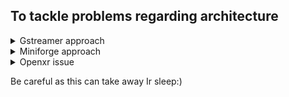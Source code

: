 ## To tackle problems regarding architecture

<details>
  <summary>Gstreamer approach</summary>
  
### 1. **Understanding the Error: "Incorrect Architecture"**

I was on a **Mac M1** (which uses ARM architecture), but my error shows it’s targeting **x86_64** (Intel architecture). This mismatch can happen if:
- Some libraries or binaries I am linking with (like GStreamer) were compiled for **x86_64** instead of ARM.
- The toolchain (compiler, linker) is targeting the wrong architecture.

### 2. **Step-by-Step Solution to Fix This**

#### Step 2.1: Check the Architecture of GStreamer

First, we need to check if Ir installed version of **GStreamer** is built for the right architecture.

- Open a terminal and run:
  ```bash
  file /opt/homebrew/opt/gstreamer/lib/libgstreamer-1.0.dylib
  ```
  This command tells I the architecture of the GStreamer library. I want to see **arm64** in the output for compatibility with Ir Mac M1.

#### Step 2.2: Reinstall GStreamer for ARM Architecture (if necessary)

If the previous command shows **x86_64** instead of **arm64**, I need to reinstall GStreamer for the ARM architecture.

- In the terminal, run:
  ```bash
  arch -arm64 brew reinstall gstreamer
  ```
  This forces Homebrew to reinstall the library for the correct architecture. **`arch -arm64`** ensures it uses the ARM version rather than x86_64.

#### Step 2.3: Check if Homebrew is Using the ARM Version

To confirm that Homebrew itself is using the correct architecture (ARM), run the following command:
```bash
arch
```
- I should see `arm64`. If it says `x86_64`, I might need to install Homebrew in ARM mode. Here's how:

1. Uninstall Homebrew (if necessary):
   ```bash
   /bin/bash -c "$(curl -fsSL https://raw.githubusercontent.com/Homebrew/install/HEAD/uninstall.sh)"
   ```

2. Reinstall Homebrew for ARM:
   ```bash
   /bin/bash -c "$(curl -fsSL https://raw.githubusercontent.com/Homebrew/install/HEAD/install.sh)"
   ```

Make sure I run this installation command from the terminal that is in **ARM mode**. I can start a new terminal session and check it is running in ARM mode by typing:
```bash
arch -arm64 zsh
```

#### Step 2.4: Adjust CMake to Target ARM Architecture

If Ir CMake build files are set up to target the wrong architecture, it will still fail even if the correct libraries are installed. We need to adjust this.

- **Open Ir CMake configuration** (usually the `CMakeLists.txt` file) and make sure I’re setting the architecture to ARM64.
- I can add the following flags to Ir CMake configuration:

  In Ir terminal, run:
  ```bash
  export CFLAGS="-arch arm64"
  export CXXFLAGS="-arch arm64"
  ```

- I can also add the following to Ir **CMakeLists.txt**:
  ```cmake
  set(CMAKE_OSX_ARCHITECTURES "arm64")
  ```

This ensures CMake compiles for the right architecture.

#### Step 2.5: Rebuild Ir Project
Once everything is set to target **ARM**, try rebuilding Ir project. In the terminal, navigate to Ir project directory and run:

```bash
cmake .
make
```

Make sure the output doesn’t show any **x86_64** references anymore.

#### Step 2.6: Linking ARM Libraries

Finally, if I’re using any additional libraries, make sure they’re also compiled for ARM. I can check this using the `file` command on their respective binaries. If I find any that are not for ARM, I’ll need to reinstall or rebuild them for ARM architecture.

### Summary of All Steps

1. **Check GStreamer architecture** with:
   ```bash
   file /opt/homebrew/opt/gstreamer/lib/libgstreamer-1.0.dylib
   ```
   Ensure it says **arm64**.

2. **Reinstall GStreamer** for ARM if necessary:
   ```bash
   arch -arm64 brew reinstall gstreamer
   ```

3. **Verify Homebrew is in ARM mode** by running:
   ```bash
   arch
   ```
   If needed, reinstall Homebrew for ARM.

4. **Configure CMake for ARM** by setting architecture flags in the terminal or Ir `CMakeLists.txt`:
   ```bash
   set(CMAKE_OSX_ARCHITECTURES "arm64")
   ```

5. **Rebuild Ir project** with:
   ```bash
   cmake .
   make
   ```

6. **Ensure other libraries are also ARM-compatible**, using the `file` command to verify.

</details>

<details>
  <summary>Miniforge approach</summary>
  Let's go ahead and initialize Conda for `zsh`. Here's the detailed process to ensure everything is set up correctly.

### 1. Initialize Conda for `zsh`

Run the following command to initialize Conda for `zsh`:

```sh
~/miniforge3/bin/conda init zsh
```

### 2. Add the File Descriptor Limit to `.zshrc`

Open your `.zshrc` file in a text editor:

```sh
nano ~/.zshrc
```

Add the following line to set the file descriptor limit:

```sh
ulimit -n 4096
```

Save and close the file (in nano, press `CTRL + X`, then `Y`, and `Enter`).

### 3. Source the Updated `.zshrc`

Apply the changes by sourcing the `.zshrc` file:

```sh
source ~/.zshrc
```

### 4. Verify the File Descriptor Limit

Ensure the new file descriptor limit is applied:

```sh
ulimit -n
```

It should output `4096`.

### 5. Create and Activate the Conda Environment

Create a new Conda environment and activate it:

```sh
conda create --name opencv_arm64 --platform osx-arm64 python=3.9
conda activate opencv_arm64
```

### 6. Install Required Libraries

Install the required libraries:

```sh
conda install -c conda-forge openexr ilmbase
```

### 7. Verify the Installation

Check if the necessary libraries are correctly installed:

```sh
file ~/miniforge3/envs/opencv_arm64/lib/libOpenEXR.31.3.2.2.dylib
file ~/miniforge3/envs/opencv_arm64/lib/libIlmThread.31.3.2.2.dylib
file ~/miniforge3/envs/opencv_arm64/lib/libIex.31.3.2.2.dylib
file ~/miniforge3/envs/opencv_arm64/lib/libOpenEXRCore.31.3.2.2.dylib
file ~/miniforge3/envs/opencv_arm64/lib/libImath.29.10.0.dylib
```

### 8. Build Your Project with CMake

Use CMake to build your project:

```sh
cmake -D CMAKE_OSX_ARCHITECTURES=arm64 -D CMAKE_PREFIX_PATH=~/miniforge3/envs/opencv_arm64 ..
make
```

### Troubleshooting Tips

- **Ensure Conda is Activated Properly:**

  Make sure that the Conda environment is active and all environment variables are set correctly:

  ```sh
  echo $CONDA_PREFIX
  ```

  This should point to your `opencv_arm64` environment.

- **Restart Terminal:**

  If you encounter any issues, try restarting the terminal to ensure all changes are applied.

By following these steps, you should have a properly initialized Conda environment with the necessary file descriptor limit set in `zsh`. If you encounter any further issues, please provide the specific error messages for more detailed assistance.
</details>

<details>
  <summary>Openxr issue</summary>

  Let's go ahead and initialize Conda for `zsh`. Here's the detailed process to ensure everything is set up correctly.

### 1. Initialize Conda for `zsh`

Run the following command to initialize Conda for `zsh`:

```sh
~/miniforge3/bin/conda init zsh
```

### 2. Add the File Descriptor Limit to `.zshrc`

Open your `.zshrc` file in a text editor:

```sh
nano ~/.zshrc
```

Add the following line to set the file descriptor limit:

```sh
ulimit -n 4096
```

Save and close the file (in nano, press `CTRL + X`, then `Y`, and `Enter`).

### 3. Source the Updated `.zshrc`

Apply the changes by sourcing the `.zshrc` file:

```sh
source ~/.zshrc
```

### 4. Verify the File Descriptor Limit

Ensure the new file descriptor limit is applied:

```sh
ulimit -n
```

It should output `4096`.

### 5. Create and Activate the Conda Environment

Create a new Conda environment and activate it:

```sh
conda create --name opencv_arm64 --platform osx-arm64 python=3.9
conda activate opencv_arm64
```

### 6. Install Required Libraries

Install the required libraries:

```sh
conda install -c conda-forge openexr ilmbase
```

### 7. Verify the Installation

Check if the necessary libraries are correctly installed:

```sh
file ~/miniforge3/envs/opencv_arm64/lib/libOpenEXR.31.3.2.2.dylib
file ~/miniforge3/envs/opencv_arm64/lib/libIlmThread.31.3.2.2.dylib
file ~/miniforge3/envs/opencv_arm64/lib/libIex.31.3.2.2.dylib
file ~/miniforge3/envs/opencv_arm64/lib/libOpenEXRCore.31.3.2.2.dylib
file ~/miniforge3/envs/opencv_arm64/lib/libImath.29.10.0.dylib
```

### 8. Build Your Project with CMake

Use CMake to build your project:

```sh
cmake -D CMAKE_OSX_ARCHITECTURES=arm64 -D CMAKE_PREFIX_PATH=~/miniforge3/envs/opencv_arm64 ..
make
```

### Troubleshooting Tips

- **Ensure Conda is Activated Properly:**

  Make sure that the Conda environment is active and all environment variables are set correctly:

  ```sh
  echo $CONDA_PREFIX
  ```

  This should point to your `opencv_arm64` environment.

- **Restart Terminal:**

  If you encounter any issues, try restarting the terminal to ensure all changes are applied.

By following these steps, you should have a properly initialized Conda environment with the necessary file descriptor limit set in `zsh`. If you encounter any further issues, please provide the specific error messages for more detailed assistance.

</details>
  
Be careful as this can take away Ir sleep:)
